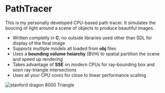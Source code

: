 # PathTracer

This is my personally developed CPU-based path tracer. It simulates the boucing of light around a scene of objects to produce beautiful images.

* Written completly in **C**, no outside libraries used other than SDL for display of the final image
* Supports multiple models all loaded from **obj** files
* Uses a **bounding volume heiarchy** (BVH) to spatial partition the scene and speed up rendering
* Takes advantage of **SSE** on modern CPUs for ray-bounding box and soon ray-triangle intersections
* Uses all your CPU cores for close to linear performance scalling

![stanford dragon 8000 Triangle]("https://github.com/AlexanderKubarakos/PathTracer/dragon.png")
